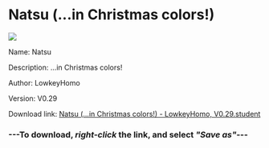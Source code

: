 # Natsu (...in Christmas colors!)

<img src = "https://raw.githubusercontent.com/Arbiter1223/Daigaku-Gurashi-Custom-Students/master/Students/Files/Natsu%20(...in%20Christmas%20colors!).png">

Name: Natsu

Description: ...in Christmas colors!

Author: LowkeyHomo

Version: V0.29

Download link: <a href="https://raw.githubusercontent.com/Arbiter1223/Daigaku-Gurashi-Custom-Students/master/Students/Files/Natsu%20(...in%20Christmas%20colors!)%20-%20LowkeyHomo%2C%20V0.29.student">Natsu (...in Christmas colors!) - LowkeyHomo, V0.29.student</a>

### ---**To download, _right-click_ the link, and select _"Save as"_**---
